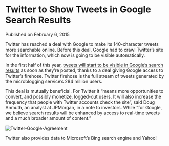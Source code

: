 # Twitter to Show Tweets in Google Search Results

Published on February 6, 2015

Twitter has reached a deal with Google to make its 140-character tweets more searchable online. Before this deal, Google had to crawl Twitter’s site for the information, which now is going to be visible automatically.

In the first half of this year, [tweets will start to be visible in Google’s search results](http://www.bloomberg.com/news/articles/2015-02-05/twitter-said-to-reach-deal-for-tweets-in-google-search-results?hootPostID=9b76d1c20c5f48cb890da42c6a0d7368) as soon as they’re posted, thanks to a deal giving Google access to Twitter’s firehose. Twitter firehose is the full stream of tweets generated by the microblogging service’s 284 million users.

This deal is mutually beneficial. For Twitter it “means more opportunities to convert, and possibly monetize, logged-out users. It will also increase the frequency that people with Twitter accounts check the site”, said Doug Anmuth, an analyst at JPMorgan, in a note to investors. While “for Google, we believe search results will be enhanced by access to real-time tweets and a much broader amount of content.”

![Twitter-Google-Agreement](https://www.seocentury.com/blog/wp-content/uploads/2015/02/Twitter.jpg)

<div>Twitter also provides data to Microsoft’s Bing search engine and Yahoo!</div>
	